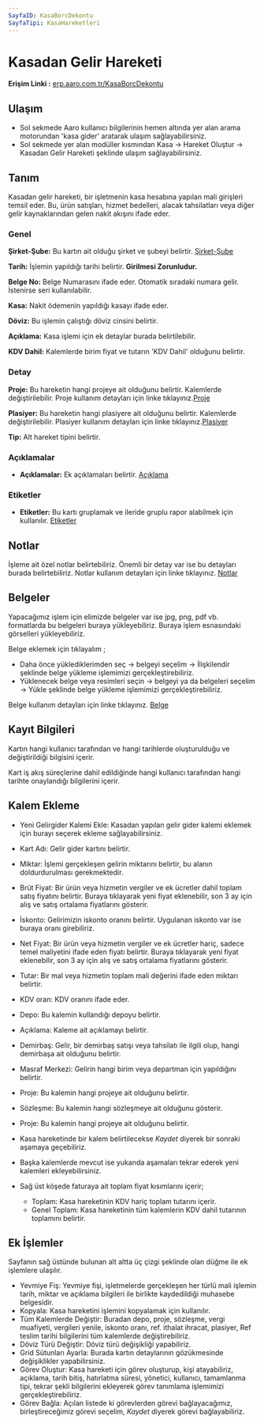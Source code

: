 ```yaml
---
SayfaID: KasaBorcDekontu
SayfaTipi: KasaHareketleri
---
```


# Kasadan Gelir Hareketi 

**Erişim Linki :** [erp.aaro.com.tr/KasaBorcDekontu](erp.aaro.com.tr/KasaBorcDekontu)

## Ulaşım 

- Sol sekmede Aaro kullanıcı bilgilerinin hemen altında yer alan arama motorundan 'kasa gider' aratarak ulaşım sağlayabilirsiniz.
- Sol sekmede yer alan modüller kısmından Kasa -> Hareket Oluştur -> Kasadan Gelir Hareketi şeklinde ulaşım sağlayabilirsiniz.

## Tanım

Kasadan gelir hareketi, bir işletmenin kasa hesabına yapılan mali girişleri temsil eder. 
Bu, ürün satışları, hizmet bedelleri, alacak tahsilatları veya diğer gelir kaynaklarından gelen nakit akışını ifade eder.

### Genel 

**Şirket-Şube:** Bu kartın ait olduğu şirket ve şubeyi belirtir. [Şirket-Şube](../TemelOzellikler/SirketSubeHareket.md)

**Tarih:** İşlemin yapıldığı tarihi belirtir. **Girilmesi Zorunludur.**

**Belge No:** Belge Numarasını ifade eder. Otomatik sıradaki numara gelir. İstenirse seri kullanılabilir.

**Kasa:** Nakit ödemenin yapıldığı kasayı ifade eder.

**Döviz:** Bu işlemin çalıştığı döviz cinsini belirtir.

**Açıklama:** Kasa işlemi için ek detaylar burada belirtilebilir. 

**KDV Dahil:** Kalemlerde birim fiyat ve tutarın 'KDV Dahil' olduğunu belirtir.

### Detay

**Proje:** Bu hareketin hangi projeye ait olduğunu belirtir. Kalemlerde değiştirilebilir. Proje kullanım detayları için linke tıklayınız.[Proje](../TemelOzellikler/Proje.md)

**Plasiyer:** Bu hareketin hangi plasiyere ait olduğunu belirtir. Kalemlerde değiştirilebilir. Plasiyer kullanım detayları için linke tıklayınız.[Plasiyer](../TemelOzellikler/Plasiyer.md)

**Tip:** Alt hareket tipini belirtir.

### Açıklamalar

- **Açıklamalar:** Ek açıklamaları belirtir. [Açıklama](../TemelOzellikler/Aciklama.md)

### Etiketler

- **Etiketler:** Bu kartı gruplamak ve ileride gruplu rapor alabilmek için kullanılır. [Etiketler](../TemelOzellikler/Etiketler.md)

## Notlar 

İşleme ait özel notlar belirtebiliriz. 
Önemli bir detay var ise bu detayları burada belirtebiliriz.
Notlar kullanım detayları için linke tıklayınız. [Notlar](../TemelOzellikler/Notlar.md)

## Belgeler

Yapacağımız işlem için elimizde belgeler var ise jpg, png, pdf vb. formatlarda bu belgeleri buraya yükleyebiliriz.
Buraya işlem esnasındaki görselleri yükleyebiliriz.

Belge eklemek için tıklayalım ;

- Daha önce yüklediklerimden seç -> belgeyi seçelim -> İlişkilendir şeklinde belge yükleme işlemimizi gerçekleştirebiliriz.
- Yüklenecek belge veya resimleri seçin -> belgeyi ya da belgeleri seçelim -> Yükle şeklinde belge yükleme işlemimizi gerçekleştirebiliriz.

Belge kullanım detayları için linke tıklayınız. [Belge](../TemelOzellikler/Belgeler.md)

## Kayıt Bilgileri

Kartın hangi kullanıcı tarafından ve hangi tarihlerde oluşturulduğu ve değiştirildiği bilgisini içerir.

Kart iş akış süreçlerine dahil edildiğinde hangi kullanıcı tarafından hangi tarihte onaylandığı bilgilerini içerir. 

## Kalem Ekleme

- Yeni Gelirgider Kalemi Ekle: Kasadan yapılan gelir gider kalemi eklemek için burayı seçerek ekleme sağlayabilirsiniz.

- Kart Adı: Gelir gider kartını belirtir.
- Miktar: İşlemi gerçekleşen gelirin miktarını belirtir, bu alanın doldurdurulması gerekmektedir.
- Brüt Fiyat: Bir ürün veya hizmetin vergiler ve ek ücretler dahil toplam satış fiyatını belirtir. 
	Buraya tıklayarak yeni fiyat eklenebilir, son 3 ay için alış ve satış ortalama fiyatlarını gösterir.
- İskonto: Gelirimizin iskonto oranını belirtir. Uygulanan iskonto var ise buraya oranı girebiliriz.
- Net Fiyat: Bir ürün veya hizmetin vergiler ve ek ücretler hariç, sadece temel maliyetini ifade eden fiyatı belirtir. 
	Buraya tıklayarak yeni fiyat eklenebilir, son 3 ay için alış ve satış ortalama fiyatlarını gösterir.
- Tutar: Bir mal veya hizmetin toplam mali değerini ifade eden miktarı belirtir. 
- KDV oran: KDV oranını ifade eder.
- Depo: Bu kalemin kullandığı depoyu belirtir.
- Açıklama: Kaleme ait açıklamayı belirtir.
- Demirbaş: Gelir, bir demirbaş satışı veya tahsilatı ile ilgili olup, hangi demirbaşa ait olduğunu belirtir.
- Masraf Merkezi: Gelirin hangi birim veya departman için yapıldığını belirtir.
- Proje: Bu kalemin hangi projeye ait olduğunu belirtir.
- Sözleşme: Bu kalemin hangi sözleşmeye ait olduğunu gösterir.
- Proje: Bu kalemin hangi projeye ait olduğunu belirtir.

- Kasa hareketinde bir kalem belirtilecekse *Kaydet* diyerek bir sonraki aşamaya geçebiliriz.
- Başka kalemlerde mevcut ise yukarıda aşamaları tekrar ederek yeni kalemleri ekleyebilirsiniz.

- Sağ üst köşede faturaya ait toplam fiyat kısımlarını içerir;
	- Toplam: Kasa hareketinin KDV hariç toplam tutarını içerir.
	- Genel Toplam: Kasa hareketinin tüm kalemlerin KDV dahil tutarının toplamını belirtir.

## Ek İşlemler

 Sayfanın sağ üstünde bulunan alt altta üç çizgi şeklinde olan düğme ile ek işlemlere ulaşılır.
- Yevmiye Fiş: Yevmiye fişi, işletmelerde gerçekleşen her türlü mali işlemin tarih, miktar ve açıklama bilgileri ile birlikte kaydedildiği muhasebe belgesidir.
- Kopyala: Kasa hareketini işlemini kopyalamak için kullanılır.
- Tüm Kalemlerde Değiştir: Buradan depo, proje, sözleşme, vergi muafiyeti, vergileri yenile, iskonto oranı, ref. ithalat ihracat, plasiyer, Ref teslim tarihi bilgilerini tüm kalemlerde değiştirebiliriz.
- Döviz Türü Değiştir: Döviz türü değişikliği yapabiliriz.
- Grid Sütunları Ayarla: Burada kartın detaylarının gözükmesinde değişiklikler yapabilirsiniz.
- Görev Oluştur: Kasa hareketi için görev oluşturup, kişi atayabiliriz, açıklama, tarih bitiş, hatırlatma süresi, yönetici, kullanıcı, tamamlanma tipi, tekrar şekli bilgilerini ekleyerek görev tanımlama işlemimizi gerçekleştirebiliriz.
- Görev Bağla: Açılan listede ki görevlerden görevi bağlayacağımız, birleştireceğimiz görevi seçelim, *Kaydet* diyerek görevi bağlayabiliriz.


